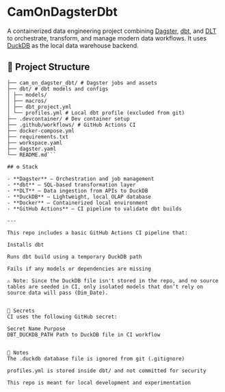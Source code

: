# CamOnDagsterDbt

A containerized data engineering project combining [Dagster](https://dagster.io/), [dbt](https://www.getdbt.com/), and [DLT](https://docs.dltHub.com/) to orchestrate, transform, and manage modern data workflows. It uses [DuckDB](https://duckdb.org/) as the local data warehouse backend.

## 🧱 Project Structure

```CamOnDagsterDbt/
├── cam_on_dagster_dbt/ # Dagster jobs and assets
├── dbt/ # dbt models and configs
│ ├── models/
│ ├── macros/
│ ├── dbt_project.yml
│ └── profiles.yml # Local dbt profile (excluded from git)
├── .devcontainer/ # Dev container setup
├── .github/workflows/ # GitHub Actions CI
├── docker-compose.yml
├── requirements.txt
├── workspace.yaml
├── dagster.yaml
└── README.md```

## ⚙️ Stack

- **Dagster** – Orchestration and job management
- **dbt** – SQL-based transformation layer
- **DLT** – Data ingestion from APIs to DuckDB
- **DuckDB** – Lightweight, local OLAP database
- **Docker** – Containerized local environment
- **GitHub Actions** – CI pipeline to validate dbt builds

---

This repo includes a basic GitHub Actions CI pipeline that:

Installs dbt

Runs dbt build using a temporary DuckDB path  

Fails if any models or dependencies are missing

⚠️ Note: Since the DuckDB file isn't stored in the repo, and no source tables are seeded in CI, only isolated models that don’t rely on source data will pass (Dim_Date).


🔐 Secrets
CI uses the following GitHub secret:

Secret Name	Purpose
DBT_DUCKDB_PATH	Path to DuckDB file in CI workflow


📝 Notes
The .duckdb database file is ignored from git (.gitignore)

profiles.yml is stored inside dbt/ and not committed for security

This repo is meant for local development and experimentation